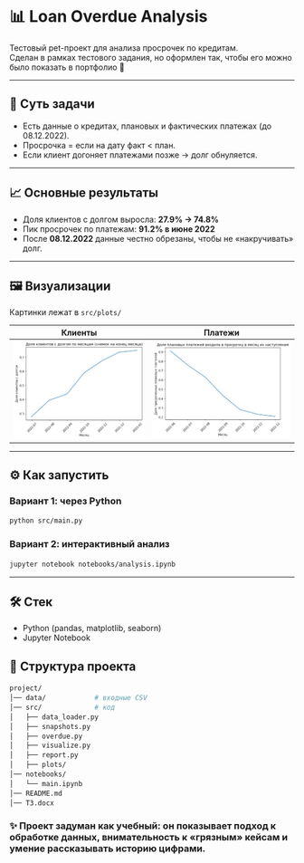 # 📊 Loan Overdue Analysis

Тестовый pet-проект для анализа просрочек по кредитам.  
Сделан в рамках тестового задания, но оформлен так, чтобы его можно было показать в портфолио 🚀  

---

## 🔎 Суть задачи
- Есть данные о кредитах, плановых и фактических платежах (до 08.12.2022).  
- Просрочка = если на дату факт < план.  
- Если клиент догоняет платежами позже → долг обнуляется.  

---

## 📈 Основные результаты
- Доля клиентов с долгом выросла: **27.9% → 74.8%**  
- Пик просрочек по платежам: **91.2% в июне 2022**  
- После **08.12.2022** данные честно обрезаны, чтобы не «накручивать» долг.  

---

## 🖼 Визуализации
Картинки лежат в `src/plots/`  

| Клиенты                           | Платежи                                   |
|-----------------------------------|-------------------------------------------|
| ![clients](src/plots/clients.png) | ![instalments](src/plots/instalments.png) |

---

## ⚙️ Как запустить
### Вариант 1: через Python
```bash
python src/main.py
```
### Вариант 2: интерактивный анализ
```bash
jupyter notebook notebooks/analysis.ipynb
```

---

## 🛠 Стек

- Python (pandas, matplotlib, seaborn)
- Jupyter Notebook

## 📂 Структура проекта
```bash
project/
│── data/            # входные CSV
│── src/             # код
│   ├── data_loader.py
│   ├── snapshots.py
│   ├── overdue.py
│   ├── visualize.py
│   ├── report.py
│   ├── plots/ 
│── notebooks/
│   └── main.ipynb
│── README.md
│── ТЗ.docx
```
### ✨ Проект задуман как учебный: он показывает подход к обработке данных, внимательность к «грязным» кейсам и умение рассказывать историю цифрами.

